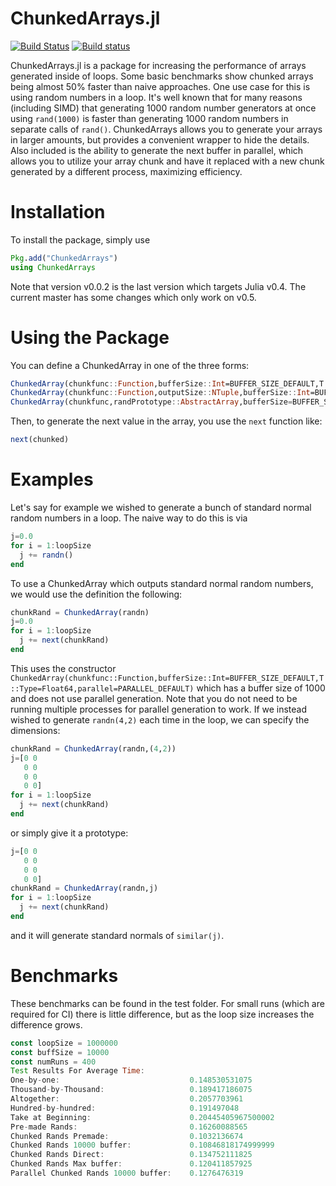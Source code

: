# ChunkedArrays.jl

[![Build Status](https://travis-ci.org/ChrisRackauckas/ChunkedArrays.jl.svg?branch=master)](https://travis-ci.org/ChrisRackauckas/ChunkedArrays.jl) [![Build status](https://ci.appveyor.com/api/projects/status/2fm6c86aelajy7gc?svg=true)](https://ci.appveyor.com/project/ChrisRackauckas/chunkedarrays-jl)


ChunkedArrays.jl is a package for increasing the performance of arrays generated
inside of loops. Some basic benchmarks show chunked arrays being almost 50%
faster than naive approaches. One use case for this is using random numbers in
a loop. It's well known that for many reasons (including SIMD) that generating
1000 random number generators at once using `rand(1000)` is faster than generating
1000 random numbers in separate calls of `rand()`. ChunkedArrays allows you to
generate your arrays in larger amounts, but provides a convenient wrapper to hide the
details. Also included is the ability to generate the next buffer in parallel,
which allows you to utilize your array chunk and have it replaced with a new
chunk generated by a different process, maximizing efficiency.

# Installation

To install the package, simply use

```julia
Pkg.add("ChunkedArrays")
using ChunkedArrays
```

Note that version v0.0.2 is the last version which targets Julia v0.4. The current master has some changes which only work on v0.5.

# Using the Package

You can define a ChunkedArray in one of the three forms:

```julia
ChunkedArray(chunkfunc::Function,bufferSize::Int=BUFFER_SIZE_DEFAULT,T::Type=Float64;parallel=PARALLEL_DEFAULT)
ChunkedArray(chunkfunc::Function,outputSize::NTuple,bufferSize::Int=BUFFER_SIZE_DEFAULT,T::Type=Float64;parallel=PARALLEL_DEFAULT)
ChunkedArray(chunkfunc,randPrototype::AbstractArray,bufferSize=BUFFER_SIZE_DEFAULT;parallel=PARALLEL_DEFAULT)
```

Then, to generate the next value in the array, you use the `next` function like:

```julia
next(chunked)
```

# Examples

Let's say for example we wished to generate a bunch of standard normal random
numbers in a loop. The naive way to do this is via

```julia
j=0.0
for i = 1:loopSize
  j += randn()
end
```

To use a ChunkedArray which outputs standard normal random numbers, we would use
the definition the following:

```julia
chunkRand = ChunkedArray(randn)
j=0.0
for i = 1:loopSize
  j += next(chunkRand)
end
```

This uses the constructor `ChunkedArray(chunkfunc::Function,bufferSize::Int=BUFFER_SIZE_DEFAULT,T::Type=Float64,parallel=PARALLEL_DEFAULT)`
which has a buffer size of 1000 and does not use parallel generation. Note that you
do not need to be running multiple processes for parallel generation to work.
If we instead wished to generate `randn(4,2)` each time in the loop, we can
specify the dimensions:

```julia
chunkRand = ChunkedArray(randn,(4,2))
j=[0 0
   0 0
   0 0
   0 0]
for i = 1:loopSize
  j += next(chunkRand)
end
```

or simply give it a prototype:

```julia
j=[0 0
   0 0
   0 0
   0 0]
chunkRand = ChunkedArray(randn,j)
for i = 1:loopSize
  j += next(chunkRand)
end
```

and it will generate standard normals of `similar(j)`.

# Benchmarks

These benchmarks can be found in the test folder. For small runs (which are required
for CI) there is little difference, but as the loop size increases the difference
grows.

```julia
const loopSize = 1000000
const buffSize = 10000
const numRuns = 400
Test Results For Average Time:
One-by-one:                             0.148530531075
Thousand-by-Thousand:                   0.189417186075
Altogether:                             0.2057703961
Hundred-by-hundred:                     0.191497048
Take at Beginning:                      0.20445405967500002
Pre-made Rands:                         0.16260088565
Chunked Rands Premade:                  0.1032136674
Chunked Rands 10000 buffer:             0.10846818174999999
Chunked Rands Direct:                   0.134752111825
Chunked Rands Max buffer:               0.120411857925
Parallel Chunked Rands 10000 buffer:    0.1276476319
```
